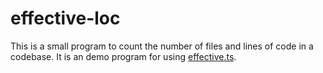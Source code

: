 # effective-loc

This is a small program to count the number of files and lines of code in a codebase. It is an demo program for using [effective.ts](https://github.com/DavidTimms/effective.ts).
